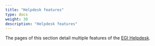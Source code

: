 ```yaml
---
title: "Helpdesk features"
type: docs
weight: 30
description: "Helpdesk features"
---
```


The pages of this section detail multiple features of the [EGI Helpdesk](../).
